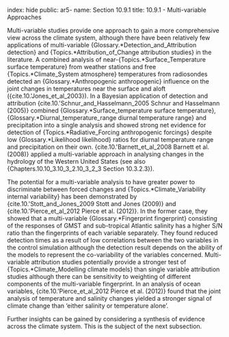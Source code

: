 index: hide
public: ar5-
name: Section 10.9.1
title: 10.9.1 - Multi-variable Approaches

Multi-variable studies provide one approach to gain a more comprehensive view across the climate system, although there have been relatively few applications of multi-variable {Glossary.*Detection_and_Attribution detection} and {Topics.*Attribution_of_Change attribution studies} in the literature. A combined analysis of near-{Topics.*Surface_Temperature surface temperature} from weather stations and free {Topics.*Climate_System atmosphere} temperatures from radiosondes detected an {Glossary.*Anthropogenic anthropogenic} influence on the joint changes in temperatures near the surface and aloft ({cite.10.'Jones_et_al_2003}). In a Bayesian application of detection and attribution {cite.10.'Schnur_and_Hasselmann_2005 Schnur and Hasselmann (2005)} combined {Glossary.*Surface_temperature surface temperature}, {Glossary.*Diurnal_temperature_range diurnal temperature range} and precipitation into a single analysis and showed strong net evidence for detection of {Topics.*Radiative_Forcing anthropogenic forcings} despite low {Glossary.*Likelihood likelihood} ratios for diurnal temperature range and precipitation on their own. {cite.10.'Barnett_et_al_2008 Barnett et al. (2008)} applied a multi-variable approach in analysing changes in the hydrology of the Western United States (see also {Chapters.10.10_3.10_3_2.10_3_2_3 Section 10.3.2.3}).

The potential for a multi-variable analysis to have greater power to discriminate between forced changes and {Topics.*Climate_Variability internal variability} has been demonstrated by {cite.10.'Stott_and_Jones_2009 Stott and Jones (2009)} and {cite.10.'Pierce_et_al_2012 Pierce et al. (2012)}. In the former case, they showed that a multi-variable {Glossary.*Fingerprint fingerprint} consisting of the responses of GMST and sub-tropical Atlantic salinity has a higher S/N ratio than the fingerprints of each variable separately. They found reduced detection times as a result of low correlations between the two variables in the control simulation although the detection result depends on the ability of the models to represent the co-variability of the variables concerned. Multi-variable attribution studies potentially provide a stronger test of {Topics.*Climate_Modelling climate models} than single variable attribution studies although there can be sensitivity to weighting of different components of the multi-variable fingerprint. In an analysis of ocean variables, {cite.10.'Pierce_et_al_2012 Pierce et al. (2012)} found that the joint analysis of temperature and salinity changes yielded a stronger signal of climate change than ‘either salinity or temperature alone’.

Further insights can be gained by considering a synthesis of evidence across the climate system. This is the subject of the next subsection.
